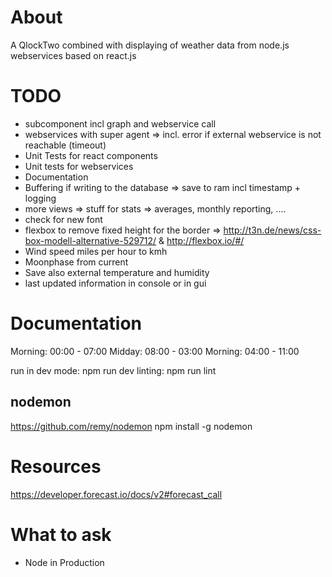 # About
A QlockTwo combined with displaying of weather data from node.js webservices based on react.js

# TODO
- subcomponent incl graph and webservice call
- webservices with super agent => incl. error if external webservice is not reachable (timeout)
- Unit Tests for react components
- Unit tests for webservices
- Documentation
- Buffering if writing to the database => save to ram incl timestamp + logging
- more views => stuff for stats => averages, monthly reporting, ....
- check for new font
- flexbox to remove fixed height for the border => http://t3n.de/news/css-box-modell-alternative-529712/ & http://flexbox.io/#/
- Wind speed miles per hour to kmh
- Moonphase from current
- Save also external temperature and humidity
- last updated information in console or in gui


# Documentation
Morning: 00:00 - 07:00
Midday: 08:00 - 03:00
Morning: 04:00 - 11:00

run in dev mode: npm run dev
linting: npm run lint

## nodemon
https://github.com/remy/nodemon
npm install -g nodemon

# Resources
https://developer.forecast.io/docs/v2#forecast_call

# What to ask
- Node in Production